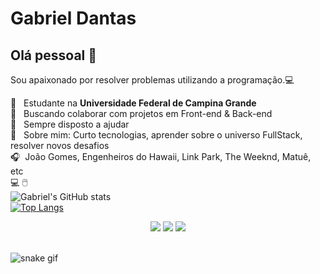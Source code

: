<!--
**AzevedoGabriel/AzevedoGabriel** is a ✨ _special_ ✨ repository because its `README.md` (this file) appears on your GitHub profile.

Here are some ideas to get you started:

- 🔭 I’m currently working on ...
- 🌱 I’m currently learning ...
- 👯 I’m looking to collaborate on ...
- 🤔 I’m looking for help with ...
- 💬 Ask me about ...
- 📫 How to reach me: ...
- 😄 Pronouns: ...
- ⚡ Fun fact: ...
-->
<!--
<img width="257x320" src="https://scontent.fcpv4-1.fna.fbcdn.net/v/t1.0-9/s960x960/84208556_2751838064930716_5477743333029707776_o.jpg?_nc_cat=111&_nc_sid=dd7718&_nc_ohc=sB6Wi8RDrEYAX_28dCs&_nc_ht=scontent.fcpv4-1.fna&_nc_tp=7&oh=023c43e101d1366c2b6753f722a4a51e&oe=5F4FEC12">
-->

# Gabriel Dantas

## Olá pessoal 👋
Sou apaixonado por resolver problemas utilizando a programação.:computer:

 :notebook:  &nbsp; Estudante na **Universidade Federal de Campina Grande**
 <br/> :purple_heart: &nbsp; Buscando colaborar com projetos em Front-end & Back-end
 <br/> :battery: &nbsp; Sempre disposto a ajudar
 <br/> 💬  &nbsp; Sobre mim: Curto tecnologias, aprender sobre o universo FullStack, resolver novos desafios
 <br/> :headphones:  &nbsp;João Gomes, Engenheiros do Hawaii, Link Park, The Weeknd, Matuê, etc
 <br/> :computer: 🖱️
 <br/> ![Gabriel's GitHub stats](https://github-readme-stats.vercel.app/api?username=azevedogabriel&show_icons=true&theme=vue)
 <br/> [![Top Langs](https://github-readme-stats.vercel.app/api/top-langs/?username=azevedogabriel&layout=compact)](https://github.com/anuraghazra/github-readme-stats)

 <div align="center">
  <a href="https://www.instagram.com/_gabrieldsa_" target="_blank"><img src="https://img.shields.io/badge/-Instagram-%23E4405F?style=for-the-badge&logo=instagram&logoColor=white" target="_blank"></a> 
  <a href = "gabriel.dantas.azevedo@ccc.ufcg.edu.br"><img src="https://img.shields.io/badge/-Gmail-%23333?style=for-the-badge&logo=gmail&logoColor=white" target="_blank"></a>
  <a href="https://www.linkedin.com/in/gabriel-azevedo-aa959a1a0/" target="_blank"><img src="https://img.shields.io/badge/-LinkedIn-%230077B5?style=for-the-badge&logo=linkedin&logoColor=white" target="_blank"></a> 
</div>
</br>


![snake gif](https://github.com/AzevedoGabriel/AzevedoGabriel/blob/output/github-contribution-grid-snake.svg)
